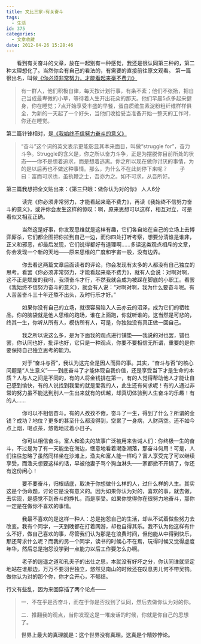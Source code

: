 ```yaml
---
title: 文比三家-有关奋斗
tags:
  - 生活
id: 375
categories:
  - 文章收藏
date: 2012-04-26 15:28:46
---
```


　　看到有关奋斗的文章，放在一起别有一种感觉，我还是很认同第三种的，第二种太理想化了。当然你会有自己的看法的，有需要的直接前往原文观看。
第一篇很出名，叫做[《你必须非常努力，才能看起来毫不费力》](http://www.zreading.cn/archives/2533.html)

> 有一群人，他们积极自律，每天按计划行事，有条不紊；他们不张扬，把自己当成最卑微的小草，等待着人生开出花朵的那天。他们早晨5点多起来健身，你在睡觉；7点开始享受丰盛的早餐，蛋白质维生素淀粉粗纤维样样俱全，为新的一天起了一个好头，当他们收拾妥当准备开始一整天的工作时，你还在睡觉。

第二篇针锋相对，是[《我始终不信努力奋斗的意义》](http://blog.renren.com/blog/44432371/811862152)

> “奋斗”这个词的英文表示更能彰显其本来面目，叫做“struggle for”，奋力斗争。Struggle的含义是，你之所以奋力斗争，正是为摆脱你目前所处的状态——你不是想着追求，而是想着逃离。你之所以现在做你讨厌的事情，为的是以后再也不做这种事情。那么，为什么不在此刻停下来呢？
> 　　子曰：富而可求也，虽执鞭之士，吾亦为之。如不可求，从吾所好。

第三篇我想把全文贴出来：《第三只眼：做你认为对的你》
人人6分

　　　读完《你必须非常努力，才能看起来毫不费力》，再读《我始终不信努力奋斗的意义》，或许你会发生这样的惊叹：啊，原来思想可以这样，相互对立，可是看似又相互正确。

　　　当然这是好事，你发现思维就是这样有趣，它们各自站在自己的立场上去博弈厮杀，它们都企图把你拉到自己一边，而你四处打听考察，想要分清谁是谁非，正义和邪恶，却最后发现，它们说得都好有道理啊……多读这类观点相斥的文章，你会发现一个新的天地——原来思维的广度和宇宙一般，没有边界。

　　　你去看这两篇文章后面读者的评论，你会发现有太多的人都没有自己独立的思考。看罢《你必须非常努力，才能看起来毫不费力》，就有人会说：对啊对啊，这不正是颓废的我吗，我须奋斗才行，不然我就会成为被踩在脚底的小职工。看罢《我始终不信努力奋斗的意义》，就会有人说：“对啊对啊，我为什么要奋斗呢。有人苦苦奋斗三十年还熬不出头，及时行乐才好。”

　　　如果你没有自己的立场，就很容易陷入人云亦云的沼泽，成为它们的牺牲品，你的脑袋就是他人思维的跑场，谁在上面跑，你就听谁的。这当然是可悲的，终其一生，你听从所有人，模仿所有人，可是，你独独没有真正做一回自己。

　　　我之所以说这么多，是为下面我的观点进行铺垫——我说的对也罢，错也罢，你认同也好，批评也好，它只是一种观点，你要不要相信无所谓，重要的是你要保持自己独立思考的能力。

　　　对于“奋斗与否”，我认为这完全是因人而异的事。其实，“奋斗与否”的核心问题是“人生意义”——到底奋斗了才能体现自我价值，还是享受当下才是生命的本质？人与人之间是不同的，有的人将金钱排在第一，有的人觉得帮助他人才能让自己感到愉快，有的人说找到我爱的就是爱我的人，此生还有何求呢！有的人通过非常的努力虽不能达到别人一生出来就有的优越，却真切体验到人生奋斗的乐趣！有的人……

　　　你可以不相信奋斗。有的人孜孜不倦，奋斗了一生，得到了什么？所谓的金钱？成功？地位？更多的甚至什么都没得到，空累了一身病，人财两空。还不如今点上烟，喝点茶，悠哉地过着小日子。

　　　你可以相信奋斗。富人和渔夫的故事广泛被用来告诫人们：你终极一生的奋斗，不过是为了有一天能坐在海边，惬意地看着潮涨潮落，那奋斗何用！可是，人们往往忽略了虽然同样坐在沙滩上，渔夫和富人能一样吗？富人享受完了可以继续享受，而渔夫想要这样的话，早被他妻子骂个狗血淋头——家都掀不开锅了，你还有这份闲心！

　　　要不要奋斗，归根结底，取决于你想做什么样的人，过什么样的人生。其实这是个伪命题，讨论它是没有意义的。因为如果你认为对的，喜欢的事，就去做，去实现，是感觉不到奋斗的挣扎，而是享受。如果你觉得你在很努力地奋斗，那你一定是在做你不喜欢的事情。

　　　我最不喜欢的是这样一种人：总是抱怨自己的生活，却从不试着做些努力去改变。我有个同学，一天到晚都在打着网游，却也自得其乐。我不认为他这样有什么不好，做自己喜欢的事，尽管我们认为那是在浪费时间，但他能从中得到快乐，那还苛求什么呢？而我的另一个同学，读书的时候心不在焉，玩得时候又觉得虚度年华，然后总是抱怨没学到一点能力以后工作要怎么办啊。

　　　老子的逍遥之道和孔夫子的出仕之思，本就没有好坏之分，你认同谁就坚定地站在谁那边，万万不要羽世独立，悠然见南山的时候还在叹息男儿何不带吴钩。做你认为对的那个你，你才会开心，不郁结。

行文有些乱，因为来回穿插了两个论点——

> 一．不在乎是否奋斗，而在于你是否找到了认同，然后去做你认为对的你。
> 
> 二．推翻我的观点，当你发现这是一堆废话的时候，你就是你自己的思想了。
> 
> **世界上最大的真理就是：这个世界没有真理。这真是个精妙悖论。**